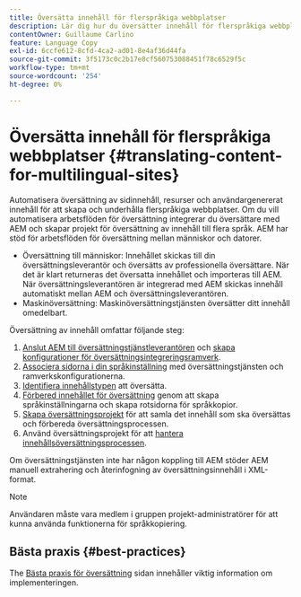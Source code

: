 ```yaml
---
title: Översätta innehåll för flerspråkiga webbplatser
description: Lär dig hur du översätter innehåll för flerspråkiga webbplatser.
contentOwner: Guillaume Carlino
feature: Language Copy
exl-id: 6ccfe612-8cfd-4ca2-ad01-8e4af36d44fa
source-git-commit: 3f5173c0c2b17e8cf560753088451f78c6529f5c
workflow-type: tm+mt
source-wordcount: '254'
ht-degree: 0%

---
```


# Översätta innehåll för flerspråkiga webbplatser {#translating-content-for-multilingual-sites}

Automatisera översättning av sidinnehåll, resurser och användargenererat innehåll för att skapa och underhålla flerspråkiga webbplatser. Om du vill automatisera arbetsflöden för översättning integrerar du översättare med AEM och skapar projekt för översättning av innehåll till flera språk. AEM har stöd för arbetsflöden för översättning mellan människor och datorer.

* Översättning till människor: Innehållet skickas till din översättningsleverantör och översätts av professionella översättare. När det är klart returneras det översatta innehållet och importeras till AEM. När översättningsleverantören är integrerad med AEM skickas innehåll automatiskt mellan AEM och översättningsleverantören.
* Maskinöversättning: Maskinöversättningstjänsten översätter ditt innehåll omedelbart.

Översättning av innehåll omfattar följande steg:

1. [Anslut AEM till översättningstjänstleverantören](/help/sites-administering/tc-tic.md#connecting-to-a-translation-service-provider) och [skapa konfigurationer för översättningsintegreringsramverk](/help/sites-administering/tc-tic.md).
1. [Associera sidorna i din språkinställning](/help/sites-administering/tc-tic.md#configuring-pages-for-translation) med översättningstjänsten och ramverkskonfigurationerna.
1. [Identifiera innehållstypen](/help/sites-administering/tc-rules.md) att översätta.
1. [Förbered innehållet för översättning](/help/sites-administering/tc-prep.md) genom att skapa språkinställningarna och skapa rotsidorna för språkkopior.
1. [Skapa översättningsprojekt](/help/sites-administering/tc-manage.md) för att samla det innehåll som ska översättas och förbereda översättningsprocessen.
1. Använd översättningsprojekt för att [hantera innehållsöversättningsprocessen](/help/sites-administering/tc-manage.md).

Om översättningstjänsten inte har någon koppling till AEM stöder AEM manuell extrahering och återinfogning av översättningsinnehåll i XML-format.

>[!NOTE]
>
>Användaren måste vara medlem i gruppen projekt-administratörer för att kunna använda funktionerna för språkkopiering.

## Bästa praxis {#best-practices}

The [Bästa praxis för översättning](/help/sites-administering/tc-bp.md) sidan innehåller viktig information om implementeringen.
